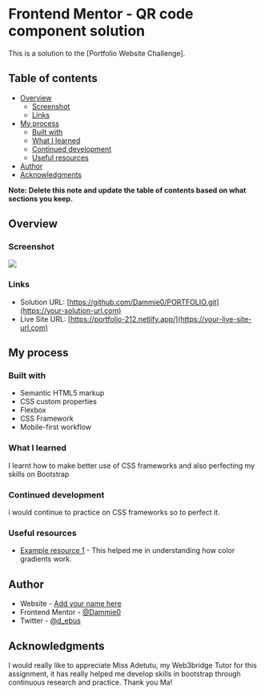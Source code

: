# Frontend Mentor - QR code component solution

This is a solution to the [Portfolio Website Challenge].  

## Table of contents

- [Overview](#overview)
  - [Screenshot](#screenshot)
  - [Links](#links)
- [My process](#my-process)
  - [Built with](#built-with)
  - [What I learned](#what-i-learned)
  - [Continued development](#continued-development)
  - [Useful resources](#useful-resources)
- [Author](#author)
- [Acknowledgments](#acknowledgments)

**Note: Delete this note and update the table of contents based on what sections you keep.**

## Overview

### Screenshot

![](./screenshot.jpg)

### Links

- Solution URL: [https://github.com/Dammie0/PORTFOLIO.git](https://your-solution-url.com)
- Live Site URL: [https://portfolio-212.netlify.app/](https://your-live-site-url.com)

## My process

### Built with

- Semantic HTML5 markup
- CSS custom properties
- Flexbox
- CSS Framework
- Mobile-first workflow


### What I learned

I learnt how to make better use of CSS frameworks and also perfecting my skills on Bootstrap


### Continued development
i would continue to practice on CSS frameworks so to perfect it.
### Useful resources

- [Example resource 1](https://learn.shayhowe.com/html-css/setting-backgrounds-and-gradients/) - This helped me in understanding how color gradients work.

## Author

- Website - [Add your name here](https://www.your-site.com)
- Frontend Mentor - [@Dammie0](https://www.frontendmentor.io/profile/yourusername)
- Twitter - [@d_ebus](https://www.twitter.com/yourusername)

## Acknowledgments
I would really like to appreciate Miss Adetutu, my Web3bridge Tutor for this assignment, it has really helped me develop skills in bootstrap through continuous research and practice. Thank you Ma!